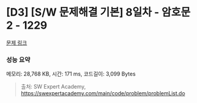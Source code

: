 # [D3] [S/W 문제해결 기본] 8일차 - 암호문2 - 1229 

[문제 링크](https://swexpertacademy.com/main/code/problem/problemDetail.do?contestProbId=AV14yIsqAHYCFAYD) 

### 성능 요약

메모리: 28,768 KB, 시간: 171 ms, 코드길이: 3,099 Bytes



> 출처: SW Expert Academy, https://swexpertacademy.com/main/code/problem/problemList.do